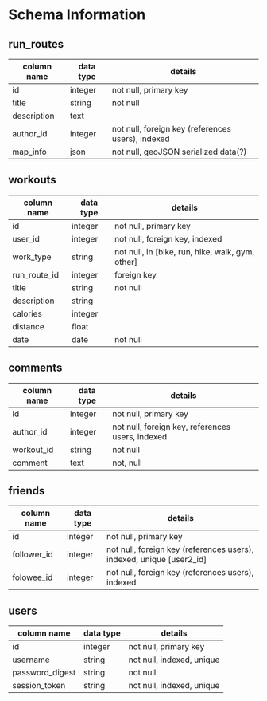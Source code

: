 # Schema Information

## run_routes
column name | data type | details
------------|-----------|-----------------------
id          | integer   | not null, primary key
title       | string    | not null
description | text      |
author_id   | integer   | not null, foreign key (references users), indexed
map_info    | json      | not null, geoJSON serialized data(?)


## workouts
column name   | data type | details
--------------|-----------|-----------------------
id            | integer   | not null, primary key
user_id       | integer   | not null, foreign key, indexed
work_type     | string    | not null, in [bike, run, hike, walk, gym, other]
run_route_id  | integer   | foreign key
title         | string    | not null
description   | string    |
calories      | integer   |
distance      | float     |
date          | date      | not null

## comments
column name | data type | details
------------|-----------|-----------------------
id          | integer   | not null, primary key
author_id   | integer   | not null, foreign key, references users, indexed
workout_id  | string    | not null
comment     | text      | not, null


## friends
column name | data type | details
------------|-----------|-----------------------
id          | integer   | not null, primary key
follower_id | integer   | not null, foreign key (references users), indexed, unique [user2_id]
folowee_id  | integer   | not null, foreign key (references users), indexed

## users
column name     | data type | details
----------------|-----------|-----------------------
id              | integer   | not null, primary key
username        | string    | not null, indexed, unique
password_digest | string    | not null
session_token   | string    | not null, indexed, unique

